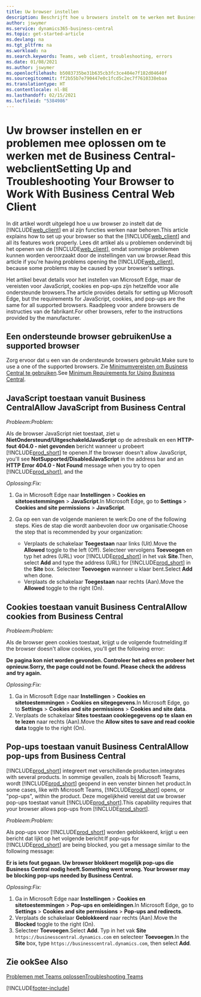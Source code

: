 ```yaml
---
title: Uw browser instellen
description: Beschrijft hoe u browsers instelt om te werken met Business Central en producten die ermee integreren.
author: jswymer
ms.service: dynamics365-business-central
ms.topic: get-started-article
ms.devlang: na
ms.tgt_pltfrm: na
ms.workload: na
ms.search.keywords: Teams, web client, troubleshooting, errors
ms.date: 01/08/2021
ms.author: jswymer
ms.openlocfilehash: b5083735be31b635cb3fc3ce404e7f182d04640f
ms.sourcegitcommit: ff2b55b7e790447e0c1fcd5c2ec7f7610338ebaa
ms.translationtype: HT
ms.contentlocale: nl-BE
ms.lasthandoff: 02/15/2021
ms.locfileid: "5384986"
---
```

# <a name="setting-up-and-troubleshooting-your-browser-to-work-with-business-central-web-client"></a><span data-ttu-id="14f54-103">Uw browser instellen en er problemen mee oplossen om te werken met de Business Central-webclient</span><span class="sxs-lookup"><span data-stu-id="14f54-103">Setting Up and Troubleshooting Your Browser to Work With Business Central Web Client</span></span>

<span data-ttu-id="14f54-104">In dit artikel wordt uitgelegd hoe u uw browser zo instelt dat de [!INCLUDE[web_client](includes/web_client.md)] en al zijn functies werken naar behoren.</span><span class="sxs-lookup"><span data-stu-id="14f54-104">This article explains how to set up your browser so that the [!INCLUDE[web_client](includes/web_client.md)] and all its features work properly.</span></span> <span data-ttu-id="14f54-105">Lees dit artikel als u problemen ondervindt bij het openen van de [!INCLUDE[web_client](includes/web_client.md)], omdat sommige problemen kunnen worden veroorzaakt door de instellingen van uw browser.</span><span class="sxs-lookup"><span data-stu-id="14f54-105">Read this article if you're having problems opening the [!INCLUDE[web_client](includes/web_client.md)], because some problems may be caused by your browser's settings.</span></span>

<span data-ttu-id="14f54-106">Het artikel bevat details voor het instellen van Microsoft Edge, maar de vereisten voor JavaScript, cookies en pop-ups zijn hetzelfde voor alle ondersteunde browsers.</span><span class="sxs-lookup"><span data-stu-id="14f54-106">The article provides details for setting up Microsoft Edge, but the requirements for JavaScript, cookies, and pop-ups are the same for all supported browsers.</span></span> <span data-ttu-id="14f54-107">Raadpleeg voor andere browsers de instructies van de fabrikant.</span><span class="sxs-lookup"><span data-stu-id="14f54-107">For other browsers, refer to the instructions provided by the manufacturer.</span></span>  

## <a name="use-a-supported-browser"></a><span data-ttu-id="14f54-108">Een ondersteunde browser gebruiken</span><span class="sxs-lookup"><span data-stu-id="14f54-108">Use a supported browser</span></span>

<span data-ttu-id="14f54-109">Zorg ervoor dat u een van de ondersteunde browsers gebruikt.</span><span class="sxs-lookup"><span data-stu-id="14f54-109">Make sure to use a one of the supported browsers.</span></span> <span data-ttu-id="14f54-110">Zie [Minimumvereisten om Business Central te gebruiken](product-requirements.md#recommended-browsers).</span><span class="sxs-lookup"><span data-stu-id="14f54-110">See [Minimum Requirements for Using Business Central](product-requirements.md#recommended-browsers).</span></span>  

## <a name="allow-javascript-from-business-central"></a><span data-ttu-id="14f54-111">JavaScript toestaan vanuit Business Central</span><span class="sxs-lookup"><span data-stu-id="14f54-111">Allow JavaScript from Business Central</span></span>

<span data-ttu-id="14f54-112">*Probleem:*</span><span class="sxs-lookup"><span data-stu-id="14f54-112">*Problem:*</span></span>

<span data-ttu-id="14f54-113">Als de browser JavaScript niet toestaat, ziet u **NietOndersteund/UitgeschakeldJavaScript** op de adresbalk en een **HTTP-fout 404.0 - niet gevonden** bericht wanneer u probeert [!INCLUDE[prod_short](includes/prod_short.md)] te openen.</span><span class="sxs-lookup"><span data-stu-id="14f54-113">If the browser doesn't allow JavaScript, you'll see **NotSupported/DisabledJavaScript** in the address bar and an **HTTP Error 404.0 - Not Found** message when you try to open [!INCLUDE[prod_short](includes/prod_short.md)], and the</span></span> 

<!-- http://localhost:8080/NotSupported/DisabledJavaScript HTTP Error 404.0 - Not Found
The resource you are looking for has been removed, had its name changed, or is temporarily unavailable. -->

<span data-ttu-id="14f54-114">*Oplossing:*</span><span class="sxs-lookup"><span data-stu-id="14f54-114">*Fix:*</span></span>

1. <span data-ttu-id="14f54-115">Ga in Microsoft Edge naar **Instellingen** > **Cookies en sitetoestemmingen** > **JavaScript**.</span><span class="sxs-lookup"><span data-stu-id="14f54-115">In Microsoft Edge, go to **Settings** > **Cookies and site permissions** > **JavaScript**.</span></span>
2. <span data-ttu-id="14f54-116">Ga op een van de volgende manieren te werk:</span><span class="sxs-lookup"><span data-stu-id="14f54-116">Do one of the following steps.</span></span> <span data-ttu-id="14f54-117">Kies de stap die wordt aanbevolen door uw organisatie:</span><span class="sxs-lookup"><span data-stu-id="14f54-117">Choose the step that is recommended by your organization:</span></span>

    - <span data-ttu-id="14f54-118">Verplaats de schakelaar **Toegestaan** naar links (Uit).</span><span class="sxs-lookup"><span data-stu-id="14f54-118">Move the **Allowed** toggle to the left (Off).</span></span> <span data-ttu-id="14f54-119">Selecteer vervolgens **Toevoegen** en typ het adres (URL) voor [!INCLUDE[prod_short](includes/prod_short.md)] in het vak **Site**.</span><span class="sxs-lookup"><span data-stu-id="14f54-119">Then, select **Add** and type the address (URL) for [!INCLUDE[prod_short](includes/prod_short.md)] in the **Site** box.</span></span> <span data-ttu-id="14f54-120">Selecteer **Toevoegen** wanneer u klaar bent.</span><span class="sxs-lookup"><span data-stu-id="14f54-120">Select **Add** when done.</span></span>
    - <span data-ttu-id="14f54-121">Verplaats de schakelaar **Toegestaan** naar rechts (Aan).</span><span class="sxs-lookup"><span data-stu-id="14f54-121">Move the **Allowed** toggle to the right (On).</span></span>

## <a name="allow-cookies-from-business-central"></a><span data-ttu-id="14f54-122">Cookies toestaan vanuit Business Central</span><span class="sxs-lookup"><span data-stu-id="14f54-122">Allow cookies from Business Central</span></span>

<span data-ttu-id="14f54-123">*Probleem:*</span><span class="sxs-lookup"><span data-stu-id="14f54-123">*Problem:*</span></span>

<span data-ttu-id="14f54-124">Als de browser geen cookies toestaat, krijgt u de volgende foutmelding:</span><span class="sxs-lookup"><span data-stu-id="14f54-124">If the browser doesn't allow cookies, you'll get the following error:</span></span>

<span data-ttu-id="14f54-125">**De pagina kon niet worden gevonden. Controleer het adres en probeer het opnieuw.**</span><span class="sxs-lookup"><span data-stu-id="14f54-125">**Sorry, the page could not be found. Please check the address and try again.**</span></span> 

<span data-ttu-id="14f54-126">*Oplossing:*</span><span class="sxs-lookup"><span data-stu-id="14f54-126">*Fix:*</span></span>

1. <span data-ttu-id="14f54-127">Ga in Microsoft Edge naar **Instellingen** > **Cookies en sitetoestemmingen** > **Cookies en sitegegevens**.</span><span class="sxs-lookup"><span data-stu-id="14f54-127">In Microsoft Edge, go to **Settings** > **Cookies and site permissions** > **Cookies and site data**.</span></span>
2. <span data-ttu-id="14f54-128">Verplaats de schakelaar **Sites toestaan cookiegegevens op te slaan en te lezen** naar rechts (Aan).</span><span class="sxs-lookup"><span data-stu-id="14f54-128">Move the **Allow sites to save and read cookie data** toggle to the right (On).</span></span>  

## <a name="allow-pop-ups-from-business-central"></a><a name="popup"></a><span data-ttu-id="14f54-129">Pop-ups toestaan vanuit Business Central</span><span class="sxs-lookup"><span data-stu-id="14f54-129">Allow pop-ups from Business Central</span></span>

[!INCLUDE[prod_short](includes/prod_short.md)] <span data-ttu-id="14f54-130">integreert met verschillende producten.</span><span class="sxs-lookup"><span data-stu-id="14f54-130">integrates with several products.</span></span> <span data-ttu-id="14f54-131">In sommige gevallen, zoals bij Microsoft Teams, wordt [!INCLUDE[prod_short](includes/prod_short.md)] geopend in een venster binnen het product.</span><span class="sxs-lookup"><span data-stu-id="14f54-131">In some cases, like with Microsoft Teams, [!INCLUDE[prod_short](includes/prod_short.md)] opens, or "pop-ups", within the product.</span></span> <span data-ttu-id="14f54-132">Deze mogelijkheid vereist dat uw browser pop-ups toestaat vanuit [!INCLUDE[prod_short](includes/prod_short.md)].</span><span class="sxs-lookup"><span data-stu-id="14f54-132">This capability requires that your browser allows pop-ups from [!INCLUDE[prod_short](includes/prod_short.md)].</span></span>

<span data-ttu-id="14f54-133">*Probleem:*</span><span class="sxs-lookup"><span data-stu-id="14f54-133">*Problem:*</span></span>

<span data-ttu-id="14f54-134">Als pop-ups voor [!INCLUDE[prod_short](includes/prod_short.md)] worden geblokkeerd, krijgt u een bericht dat lijkt op het volgende bericht:</span><span class="sxs-lookup"><span data-stu-id="14f54-134">If pop-ups for [!INCLUDE[prod_short](includes/prod_short.md)] are being blocked, you get a message similar to the following message:</span></span>

<span data-ttu-id="14f54-135">**Er is iets fout gegaan. Uw browser blokkeert mogelijk pop-ups die Business Central nodig heeft.**</span><span class="sxs-lookup"><span data-stu-id="14f54-135">**Something went wrong. Your browser may be blocking pop-ups needed by Business Central.**</span></span>

<!--
Something went wrong
Your browser may be blocking pop-ups needed by Business Central.

Change your browser settings to allow pop-ups or allow this for trusted domains, then try again.
If these settings are managed for your organization, you should contact your administrator for assistance.

Try again
-->
<span data-ttu-id="14f54-136">*Oplossing:*</span><span class="sxs-lookup"><span data-stu-id="14f54-136">*Fix:*</span></span>

1. <span data-ttu-id="14f54-137">Ga in Microsoft Edge naar **Instellingen** > **Cookies en sitetoestemmingen** > **Pop-ups en omleidingen**.</span><span class="sxs-lookup"><span data-stu-id="14f54-137">In Microsoft Edge, go to **Settings** > **Cookies and site permissions** > **Pop-ups and redirects**.</span></span>
2. <span data-ttu-id="14f54-138">Verplaats de schakelaar **Geblokkeerd** naar rechts (Aan).</span><span class="sxs-lookup"><span data-stu-id="14f54-138">Move the **Blocked** toggle to the right (On).</span></span>
3. <span data-ttu-id="14f54-139">Selecteer **Toevoegen**.</span><span class="sxs-lookup"><span data-stu-id="14f54-139">Select **Add**.</span></span> <span data-ttu-id="14f54-140">Typ in het vak **Site** `https://businesscentral.dynamics.com` en selecteer **Toevoegen**.</span><span class="sxs-lookup"><span data-stu-id="14f54-140">In the **Site** box, type `https://businesscentral.dynamics.com`, then select **Add**.</span></span>

## <a name="see-also"></a><span data-ttu-id="14f54-141">Zie ook</span><span class="sxs-lookup"><span data-stu-id="14f54-141">See Also</span></span>

[<span data-ttu-id="14f54-142">Problemen met Teams oplossen</span><span class="sxs-lookup"><span data-stu-id="14f54-142">Troubleshooting Teams</span></span>](admin-teams-troubleshooting.md)  

[!INCLUDE[footer-include](includes/footer-banner.md)]